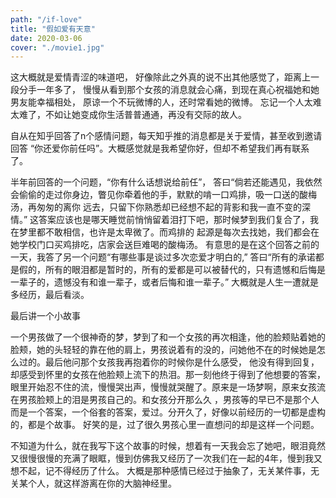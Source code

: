 ```yaml
---
path: "/if-love"
title: "假如爱有天意"
date: 2020-03-06
cover: "./movie1.jpg"	
---
```

这大概就是爱情青涩的味道吧， 好像除此之外真的说不出其他感觉了，距离上一段分手一年多了， 慢慢从看到那个女孩的消息就会心痛，到现在真心祝福她和她男友能幸福相处，
原谅一个不玩微博的人，还时常看她的微博。 忘记一个人太难太难了，不如让她变成你生活普普通通，再没有交际的故人。

自从在知乎回答了n个感情问题，每天知乎推的消息都是关于爱情，甚至收到邀请回答 “你还爱你前任吗”。大概感觉就是我希望你好，但却不希望我们再有联系了。

半年前回答的一个问题，“你有什么话想说给前任”， 答曰“倘若还能遇见，我依然会偷偷的走过你身边，瞥见你牵着他的手，默默的啃一口鸡排，吸一口送的酸梅汤，再匆匆的离你
远去，只留下你熟悉却已经想不起的背影和我一直不变的深情。” 这答案应该也是哪天睡觉前悄悄留着泪打下吧，那时候梦到我们复合了，我在梦里都不敢相信，也许是太卑微了。而鸡排的
起源是每次去找她，我们都会在她学校门口买鸡排吃，店家会送巨难喝的酸梅汤。
有意思的是在这个回答之前的一天，我答了另一个问题“有哪些事是谈过多次恋爱才明白的,” 答曰“所有的承诺都是假的，所有的眼泪都是暂时的，所有的爱都是可以被替代的，只有遗憾和后悔是
一辈子的，遗憾没有和谁一辈子，或者后悔和谁一辈子。” 大概就是人生一遭就是多经历，最后看淡。 

最后讲一个小故事

一个男孩做了一个很神奇的梦，梦到了和一个女孩的再次相逢，他的脸颊贴着她的脸颊，她的头轻轻的靠在他的肩上，男孩说着有的没的，问她他不在的时候她是怎么过的。最后他问那个女孩我再抱着你的时候你是什么感受，
他没有得到回复，却感受到怀里的女孩在他脸颊上流下的热泪。那一刻他终于得到了他想要的答案，眼里开始忍不住的流，慢慢哭出声，慢慢就哭醒了。原来是一场梦啊，原来女孩流在男孩脸颊上的泪是男孩自己的。和女孩分开那么久
，男孩等的早已不是那个人而是一个答案，一个俗套的答案，爱过。分开久了，好像以前经历的一切都是虚构的，都是个故事。 好笑的是，过了很久男孩心里一直想问的却是这样一个问题。

不知道为什么，就在我写下这个故事的时候，想着有一天我会忘了她吧，眼泪竟然又很慢很慢的充满了眼眶，慢到仿佛我又经历了一次我们在一起的4年，慢到我又想不起，记不得经历了什么。
大概是那种感情已经过于抽象了，无关某件事，无关某个人，就这样游离在你的大脑神经里。
